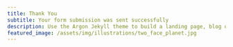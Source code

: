 ```yaml
---
title: Thank You
subtitle: Your form submission was sent successfully
description: Use the Argon Jekyll theme to build a landing page, blog or complete website.
featured_image: /assets/img/illustrations/two_face_planet.jpg
---
```


